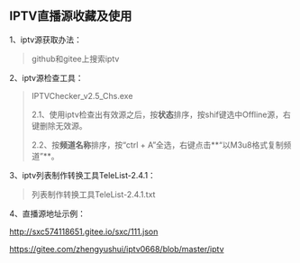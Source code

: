 ## IPTV直播源收藏及使用



1、iptv源获取办法：

> github和gitee上搜索iptv



2、iptv源检查工具：

> IPTVChecker_v2.5_Chs.exe
>
> 2.1、使用iptv检查出有效源之后，按**状态**排序，按shif键选中Offline源，右键删除无效源。
>
> 2.2、按**频道名称**排序，按“ctrl + A”全选，右键点击**“以M3u8格式复制频道”**。



3、iptv列表制作转换工具TeleList-2.4.1：

> 列表制作转换工具TeleList-2.4.1.txt



4、直播源地址示例：

http://sxc574118651.gitee.io/sxc/111.json

https://gitee.com/zhengyushui/iptv0668/blob/master/iptv

